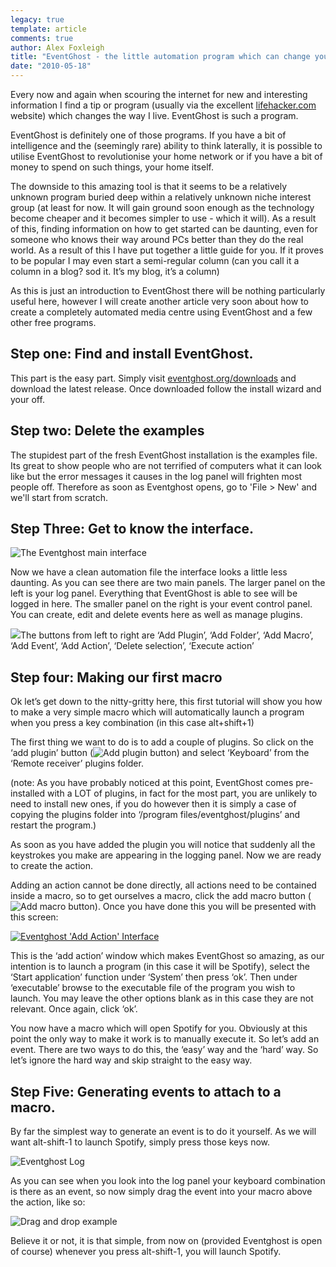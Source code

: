 ```yaml
---
legacy: true 
template: article 
comments: true 
author: Alex Foxleigh
title: "EventGhost - the little automation program which can change your life"
date: "2010-05-18"
---
```


Every now and again when scouring the internet for new and interesting information I find a tip or program (usually via the excellent [lifehacker.com](http://www.lifehacker.com/) website) which changes the way I live. EventGhost is such a program.

EventGhost is definitely one of those programs. If you have a bit of intelligence and the (seemingly rare) ability to think laterally, it is possible to utilise EventGhost to revolutionise your home network or if you have a bit of money to spend on such things, your home itself.

The downside to this amazing tool is that it seems to be a relatively unknown program buried deep within a relatively unknown niche interest group (at least for now. It will gain ground soon enough as the technology become cheaper and it becomes simpler to use - which it will). As a result of this, finding information on how to get started can be daunting, even for someone who knows their way around PCs better than they do the real world. As a result of this I have put together a little guide for you. If it proves to be popular I may even start a semi-regular column (can you call it a column in a blog? sod it. It’s my blog, it’s a column)

As this is just an introduction to EventGhost there will be nothing particularly useful here, however I will create another article very soon about how to create a completely automated media centre using EventGhost and a few other free programs.

## Step one: Find and install EventGhost.

This part is the easy part. Simply visit [eventghost.org/downloads](http://www.eventghost.org/downloads/) and download the latest release. Once downloaded follow the install wizard and your off.

## Step two: Delete the examples

The stupidest part of the fresh EventGhost installation is the examples file. Its great to show people who are not terrified of computers what it can look like but the error messages it causes in the log panel will frighten most people off. Therefore as soon as Eventghost opens, go to 'File > New' and we'll start from scratch.

## Step Three: Get to know the interface.

![The Eventghost main interface](http://foxleigh.me/wp-content/uploads/2010/05/eg-1-1.jpg)

Now we have a clean automation file the interface looks a little less daunting. As you can see there are two main panels. The larger panel on the left is your log panel. Everything that EventGhost is able to see will be logged in here. The smaller panel on the right is your event control panel. You can create, edit and delete events here as well as manage plugins.

![](http://www.clockworkcity.co.uk/wp-content/uploads/2010/02/image004.jpg)The buttons from left to right are ‘Add Plugin’, ‘Add Folder’, ‘Add Macro’, ‘Add Event’, ‘Add Action’, ‘Delete selection’, ‘Execute action’

## Step four: Making our first macro

Ok let’s get down to the nitty-gritty here, this first tutorial will show you how to make a very simple macro which will automatically launch a program when you press a key combination (in this case alt+shift+1)

The first thing we want to do is to add a couple of plugins. So click on the ‘add plugin’ button (![Add plugin button](http://foxleigh.me/wp-content/uploads/2010/05/image006.jpg "Add plugin button")) and select ‘Keyboard’ from the ‘Remote receiver’ plugins folder.

(note: As you have probably noticed at this point, EventGhost comes pre-installed with a LOT of plugins, in fact for the most part, you are unlikely to need to install new ones, if you do however then it is simply a case of copying the plugins folder into ‘/program files/eventghost/plugins’ and restart the program.)

As soon as you have added the plugin you will notice that suddenly all the keystrokes you make are appearing in the logging panel. Now we are ready to create the action.

Adding an action cannot be done directly, all actions need to be contained inside a macro, so to get ourselves a macro, click the add macro button (![Add macro button](http://foxleigh.me/wp-content/uploads/2010/05/image008.jpg "Add macro button")). Once you have done this you will be presented with this screen:

[![Eventghost 'Add Action' Interface](http://foxleigh.me/wp-content/uploads/2010/05/eg-2.png)](http://www.clockworkcity.co.uk/wp-content/uploads/2010/02/eg-2.png)

This is the ‘add action’ window which makes EventGhost so amazing, as our intention is to launch a program (in this case it will be Spotify), select the ‘Start application’ function under ‘System’ then press ‘ok’. Then under ‘executable’ browse to the executable file of the program you wish to launch. You may leave the other options blank as in this case they are not relevant. Once again, click ‘ok’.

You now have a macro which will open Spotify for you. Obviously at this point the only way to make it work is to manually execute it. So let’s add an event. There are two ways to do this, the ‘easy’ way and the ‘hard’ way. So let’s ignore the hard way and skip straight to the easy way.

## Step Five: Generating events to attach to a macro.

By far the simplest way to generate an event is to do it yourself. As we will want alt-shift-1 to launch Spotify, simply press those keys now.

![Eventghost Log](http://foxleigh.me/wp-content/uploads/2010/05/image012.jpg "Eventghost Log")

As you can see when you look into the log panel your keyboard combination is there as an event, so now simply drag the event into your macro above the action, like so:

![Drag and drop example](http://foxleigh.me/wp-content/uploads/2010/05/image014.jpg "Drag and drop example")

Believe it or not, it is that simple, from now on (provided Eventghost is open of course) whenever you press alt-shift-1, you will launch Spotify.
